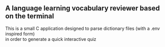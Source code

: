 ## A language learning vocabulary reviewer based on the terminal

This is a small C application designed to parse dictionary files (with a .env inspired form) <br />
in order to generate a quick interactive quiz 
